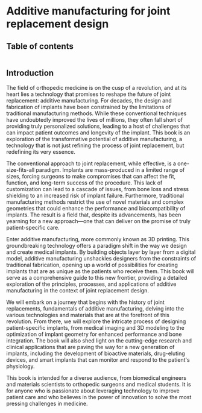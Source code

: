 # Additive manufacturing for joint replacement design

## Table of contents


```{tableofcontents}
```

## Introduction

The field of orthopedic medicine is on the cusp of a revolution, and at
its heart lies a technology that promises to reshape the future of
joint replacement: additive manufacturing. For decades, the design and
fabrication of implants have been constrained by the limitations of
traditional manufacturing methods. While these conventional techniques
have undoubtedly improved the lives of millions, they often fall short
of providing truly personalized solutions, leading to a host of
challenges that can impact patient outcomes and longevity of the
implant. This book is an exploration of the transformative potential
of additive manufacturing, a technology that is not just refining the
process of joint replacement, but redefining its very essence.

The conventional approach to joint replacement, while effective, is a
one-size-fits-all paradigm. Implants are mass-produced in a limited
range of sizes, forcing surgeons to make compromises that can affect
the fit, function, and long-term success of the procedure. This lack
of customization can lead to a cascade of issues, from bone loss and
stress shielding to an increased risk of implant failure. Furthermore,
traditional manufacturing methods restrict the use of novel materials
and complex geometries that could enhance the performance and
biocompatibility of implants. The result is a field that, despite its
advancements, has been yearning for a new approach—one that can
deliver on the promise of truly patient-specific care.

Enter additive manufacturing, more commonly known as 3D printing. This
groundbreaking technology offers a paradigm shift in the way we design
and create medical implants. By building objects layer by layer from a
digital model, additive manufacturing unshackles designers from the
constraints of traditional fabrication, opening up a world of
possibilities for creating implants that are as unique as the patients
who receive them. This book will serve as a comprehensive guide to
this new frontier, providing a detailed exploration of the principles,
processes, and applications of additive manufacturing in the context
of joint replacement design.

We will embark on a journey that begins with the history of joint
replacements, fundamentals of additive manufacturing, delving into the
various technologies and materials that are at the forefront of this
revolution. From there, we will explore the intricate process of
designing patient-specific implants, from medical imaging and 3D
modeling to the optimization of implant geometry for enhanced
performance and bone integration. The book will also shed light on the
cutting-edge research and clinical applications that are paving the
way for a new generation of implants, including the development of
bioactive materials, drug-eluting devices, and smart implants that can
monitor and respond to the patient's physiology.

This book is intended for a diverse audience, from biomedical
engineers and materials scientists to orthopedic surgeons and medical
students. It is for anyone who is passionate about leveraging
technology to improve patient care and who believes in the power of
innovation to solve the most pressing challenges in medicine.

